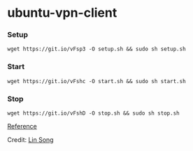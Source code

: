 # ubuntu-vpn-client

### Setup
```
wget https://git.io/vFsp3 -O setup.sh && sudo sh setup.sh
```

### Start
```
wget https://git.io/vFshc -O start.sh && sudo sh start.sh
```

### Stop
```
wget https://git.io/vFshD -O stop.sh && sudo sh stop.sh
```

[Reference](https://github.com/hwdsl2/setup-ipsec-vpn/blob/master/docs/clients.md#linux)

Credit: [Lin Song](https://github.com/hwdsl2)